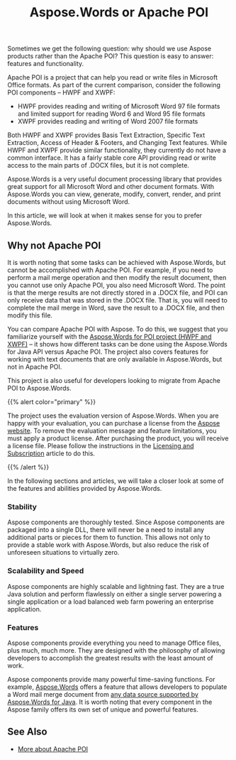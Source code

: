 ﻿---
title: Aspose.Words or Apache POI
second_title: Aspose.Words for Java
articleTitle: Aspose.Words or Apache POI
linktitle: Aspose.Words or Apache POI
description: "Perform a large number of tasks with documents faster and more conveniently than POI."
type: docs
weight: 30
url: /java/aspose-words-java-for-apache-poi/
aliases: [/java/aspose-words-java-for-apache-poi-hwpf-and-xwpf/]
---

Sometimes we get the following question: why should we use Aspose products rather than the Apache POI? This question is easy to answer: features and functionality.

Apache POI is a project that can help you read or write files in Microsoft Office formats. As part of the current comparison, consider the following POI components – HWPF and XWPF:

- HWPF provides reading and writing of Microsoft Word 97 file formats and limited support for reading Word 6 and Word 95 file formats
- XWPF provides reading and writing of Word 2007 file formats

Both HWPF and XWPF provides Basis Text Extraction, Specific Text Extraction, Access of Header & Footers, and Changing Text features. While HWPF and XWPF provide similar functionality, they currently do not have a common interface. It has a fairly stable core API providing read or write access to the main parts of .DOCX files, but it is not complete.

Aspose.Words is a very useful document processing library that provides great support for all Microsoft Word and other document formats. With Aspose.Words you can view, generate, modify, convert, render, and print documents without using Microsoft Word.

In this article, we will look at when it makes sense for you to prefer Aspose.Words.

## Why not Apache POI

It is worth noting that some tasks can be achieved with Aspose.Words, but cannot be accomplished with Apache POI. For example, if you need to perform a mail merge operation and then modify the result document, then you cannot use only Apache POI, you also need Microsoft Word. The point is that the merge results are not directly stored in a .DOCX file, and POI can only receive data that was stored in the .DOCX file. That is, you will need to complete the mail merge in Word, save the result to a .DOCX file, and then modify this file.

You can compare Apache POI with Aspose. To do this, we suggest that you familiarize yourself with the [Aspose.Words for POI project (HWPF and XWPF)](https://github.com/aspose-words/Aspose.Words-for-Java/releases/tag/Aspose.Words_Java_for_Apache_POI_WP-v1.0.0) – it shows how different tasks can be done using the Aspose.Words for Java API versus Apache POI. The project also covers features for working with text documents that are only available in Aspose.Words, but not in Apache POI.

This project is also useful for developers looking to migrate from Apache POI to Aspose.Words.

{{% alert color="primary" %}}

The project uses the evaluation version of Aspose.Words. When you are happy with your evaluation, you can purchase a license from the [Aspose website](https://purchase.aspose.com/buy). To remove the evaluation message and feature limitations, you must apply a product license. After purchasing the product, you will receive a license file. Please follow the instructions in the [Licensing and Subscription](/words/java/licensing/) article to do this.

{{% /alert %}}

In the following sections and articles, we will take a closer look at some of the features and abilities provided by Aspose.Words.

### Stability

Aspose components are thoroughly tested. Since Aspose components are packaged into a single DLL, there will never be a need to install any additional parts or pieces for them to function. This allows not only to provide a stable work with Aspose.Words, but also reduce the risk of unforeseen situations to virtually zero.

### Scalability and Speed

Aspose components are highly scalable and lightning fast. They are a true Java solution and perform flawlessly on either a single server powering a single application or a load balanced web farm powering an enterprise application.

### Features

Aspose components provide everything you need to manage Office files, plus much, much more. They are designed with the philosophy of allowing developers to accomplish the greatest results with the least amount of work.

Aspose components provide many powerful time-saving functions. For example, [Aspose.Words](https://products.aspose.com/words/java/?gclid=EAIaIQobChMI3-HX4PDI8gIVDKxoCh2CKwMnEAEYASAAEgJTm_D_BwE) offers a feature that allows developers to populate a Word mail merge document from [any data source supported by Aspose.Words for Java](/words/java/mail-merge-and-reporting/#data-source-types-for-a-mail-merge-operation). It is worth noting that every component in the Aspose family offers its own set of unique and powerful features.

## See Also

- [More about Apache POI](https://poi.apache.org/)
